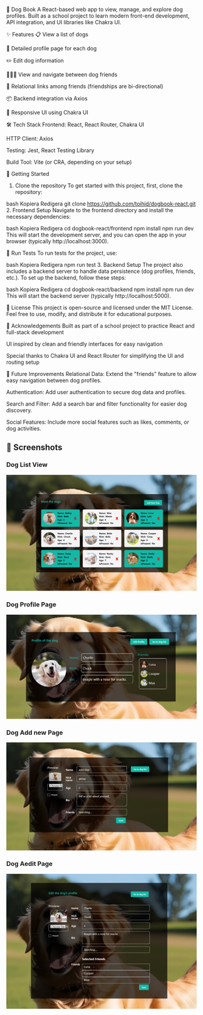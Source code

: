 🐶 Dog Book
A React-based web app to view, manage, and explore dog profiles. Built as a school project to learn modern front-end development, API integration, and UI libraries like Chakra UI.

✨ Features
📋 View a list of dogs

👤 Detailed profile page for each dog

✏️ Edit dog information

🧑‍🤝‍🧑 View and navigate between dog friends

🔁 Relational links among friends (friendships are bi-directional)

📦 Backend integration via Axios

🎨 Responsive UI using Chakra UI

🛠️ Tech Stack
Frontend: React, React Router, Chakra UI

HTTP Client: Axios

Testing: Jest, React Testing Library

Build Tool: Vite (or CRA, depending on your setup)

🚀 Getting Started

1. Clone the repository
   To get started with this project, first, clone the repository:

bash
Kopiera
Redigera
git clone https://github.com/toihid/dogbook-react.git 2. Frontend Setup
Navigate to the frontend directory and install the necessary dependencies:

bash
Kopiera
Redigera
cd dogbook-react/frontend
npm install
npm run dev
This will start the development server, and you can open the app in your browser (typically http://localhost:3000).

🧪 Run Tests
To run tests for the project, use:

bash
Kopiera
Redigera
npm run test 3. Backend Setup
The project also includes a backend server to handle data persistence (dog profiles, friends, etc.). To set up the backend, follow these steps:

bash
Kopiera
Redigera
cd dogbook-react/backend
npm install
npm run dev
This will start the backend server (typically http://localhost:5000).

📄 License
This project is open-source and licensed under the MIT License.
Feel free to use, modify, and distribute it for educational purposes.

🙌 Acknowledgements
Built as part of a school project to practice React and full-stack development

UI inspired by clean and friendly interfaces for easy navigation

Special thanks to Chakra UI and React Router for simplifying the UI and routing setup

🚧 Future Improvements
Relational Data: Extend the "friends" feature to allow easy navigation between dog profiles.

Authentication: Add user authentication to secure dog data and profiles.

Search and Filter: Add a search bar and filter functionality for easier dog discovery.

Social Features: Include more social features such as likes, comments, or dog activities.

## 📸 Screenshots

### Dog List View

![Dog List View](./screenshots/dogbook-home.png)

### Dog Profile Page

![Dog Profile Page](./screenshots/dogbook-profile.png)

### Dog Add new Page

![Dog Add new Page](./screenshots/dogbook-add-new.png)

### Dog Aedit Page

![Dog edit Page](./screenshots/dogbook-Edit.png)
